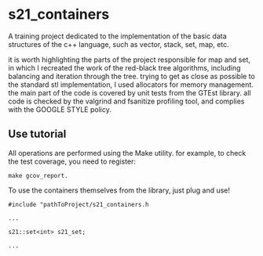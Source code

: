 # s21_containers
A training project dedicated to the implementation of the basic data structures of the c++ language, such as vector, stack, set, map, etc.

it is worth highlighting the parts of the project responsible for map and set, in which I recreated the work of the red-black tree algorithms, including balancing and iteration through the tree. trying to get as close as possible to the standard stl implementation, I used allocators for memory management.
the main part of the code is covered by unit tests from the GTEst library. all code is checked by the valgrind and fsanitize profiling tool, and complies with the GOOGLE STYLE policy.

## Use tutorial

All operations are performed using the Make utility.
for example, to check the test coverage, you need to register:

```make gcov_report.```

To use the containers themselves from the library, just plug and use!

```
#include "pathToProject/s21_containers.h

...

s21::set<int> s21_set;

...
```
